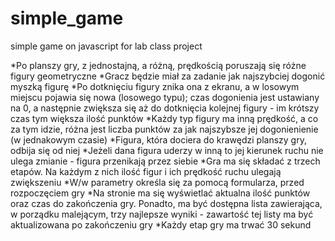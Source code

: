 simple_game
===========

simple game on javascript for lab class project

*Po planszy gry, z jednostajną, a różną, prędkością poruszają się różne figury geometryczne
*Gracz będzie miał za zadanie jak najszybciej dogonić myszką figurę
*Po dotknięciu figury znika ona z ekranu, a w losowym miejscu pojawia się nowa (losowego typu); czas dogonienia jest ustawiany na 0, a następnie zwiększa się aż do dotknięcia kolejnej figury - im krótszy czas tym większa ilość punktów
*Każdy typ figury ma inną prędkość, a co za tym idzie, różna jest liczba punktów za jak najszybsze jej dogonienienie (w jednakowym czasie)
*Figura, która dociera do krawędzi planszy gry, odbija się od niej
*Jeżeli dana figura uderzy w inną to jej kierunek ruchu nie ulega zmianie - figura przenikają przez siebie
*Gra ma się składać z trzech etapów. Na każdym z nich ilość figur i ich prędkość ruchu ulegają zwiększeniu
*W/w parametry określa się za pomocą formularza, przed rozpoczęciem gry
*Na stronie ma się wyświetlać aktualna ilość punktów oraz czas do zakończenia gry. Ponadto, ma być dostępna lista zawierająca, w porządku malejącym, trzy najlepsze wyniki - zawartość tej listy ma być aktualizowana po zakończeniu gry
*Każdy etap gry ma trwać 30 sekund
